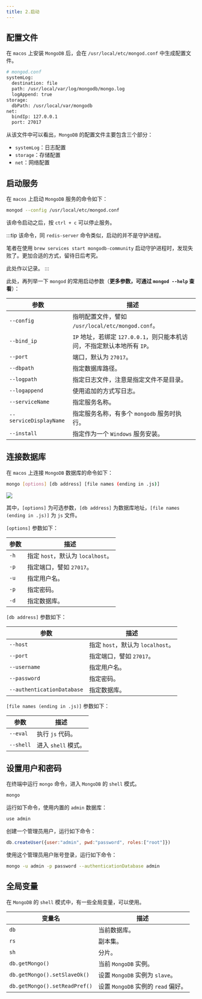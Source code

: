 ```yaml
---
title: 2.启动
---
```


## 配置文件

在 `macos` 上安装 `MongoDB` 后，会在 `/usr/local/etc/mongod.conf` 中生成配置文件。

```bash
# mongod.conf
systemLog:
  destination: file
  path: /usr/local/var/log/mongodb/mongo.log
  logAppend: true
storage:
  dbPath: /usr/local/var/mongodb
net:
  bindIp: 127.0.0.1
  port: 27017
```

从该文件中可以看出，`MongoDB` 的配置文件主要包含三个部分：

- `systemLog`：日志配置
- `storage`：存储配置
- `net`：网络配置

## 启动服务

在 `macos` 上启动 `MongoDB` 服务的命令如下：

```bash
mongod --config /usr/local/etc/mongod.conf
```

该命令启动之后，按 `ctrl + c` 可以停止服务。

:::tip
该命令，同 `redis-server` 命令类似，启动的并不是守护进程。

笔者在使用 `brew services start mongodb-community` 启动守护进程时，发现失败了。更加合适的方式，留待日后考究。

此处作以记录。
:::

此处，再列举一下 `mongod` 的常用启动参数（**更多参数，可通过 `mongod --help` 查看**）：

| 参数                   | 描述                                                         |
| ---------------------- | ------------------------------------------------------------ |
| `--config`             | 指明配置文件，譬如 `/usr/local/etc/mongod.conf`。            |
| `--bind_ip`            | `IP` 地址，若绑定 `127.0.0.1`，则只能本机访问，不指定默认本地所有 `IP`。 |
| `--port`               | 端口，默认为 `27017`。                                       |
| `--dbpath`             | 指定数据库路径。                                             |
| `--logpath`            | 指定日志文件，注意是指定文件不是目录。                       |
| `--logappend`          | 使用追加的方式写日志。                                       |
| `--serviceName`        | 指定服务名称。                                               |
| `--serviceDisplayName` | 指定服务名称，有多个 `mongodb` 服务时执行。                  |
| `--install`            | 指定作为一个 `Windows` 服务安装。                            |

## 连接数据库

在 `macos` 上连接 `MongoDB` 数据库的命令如下：

```bash
mongo [options] [db address] [file names (ending in .js)]
```

![](https://raw.githubusercontent.com/oneyoung19/vuepress-blog-img/Not-Count-Contribution/img/20230408185904.png)

其中，`[options]` 为可选参数，`[db address]` 为数据库地址，`[file names (ending in .js)]` 为 `js` 文件。

`[options]` 参数如下：

| 参数 | 描述 |
| ---- | ---- |
| `-h` | 指定 `host`，默认为 `localhost`。 |
| `-p` | 指定端口，譬如 `27017`。 |
| `-u` | 指定用户名。 |
| `-p` | 指定密码。 |
| `-d` | 指定数据库。 |

`[db address]` 参数如下：

| 参数 | 描述 |
| ---- | ---- |
| `--host` | 指定 `host`，默认为 `localhost`。 |
| `--port` | 指定端口，譬如 `27017`。 |
| `--username` | 指定用户名。 |
| `--password` | 指定密码。 |
| `--authenticationDatabase` | 指定数据库。 |

`[file names (ending in .js)]` 参数如下：

| 参数 | 描述 |
| ---- | ---- |
| `--eval` | 执行 `js` 代码。 |
| `--shell` | 进入 `shell` 模式。 |

## 设置用户和密码

在终端中运行 `mongo` 命令，进入 `MongoDB` 的 `shell` 模式。

```bash
mongo
```

运行如下命令，使用内置的 `admin` 数据库：

```bash
use admin
```

创建一个管理员用户，运行如下命令：

```js
db.createUser({user:"admin", pwd:"password", roles:["root"]})
```

使用这个管理员用户账号登录，运行如下命令：

```bash
mongo -u admin -p password --authenticationDatabase admin
```

## 全局变量

在 `MongoDB` 的 `shell` 模式中，有一些全局变量，可以使用。

| 变量名 | 描述 |
| ------ | ---- |
| `db` | 当前数据库。 |
| `rs` | 副本集。 |
| `sh` | 分片。 |
| `db.getMongo()` | 当前 `MongoDB` 实例。 |
| `db.getMongo().setSlaveOk()` | 设置 `MongoDB` 实例为 `slave`。 |
| `db.getMongo().setReadPref()` | 设置 `MongoDB` 实例的 `read` 偏好。 |
